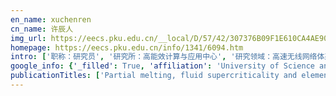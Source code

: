 ```yaml
---
en_name: xuchenren
cn_name: 许辰人
img_url: https://eecs.pku.edu.cn/__local/D/57/42/307376B09F1E610CA4AE9019563_A83B5D9A_2D42.jpg?e=.jpg
homepage: https://eecs.pku.edu.cn/info/1341/6094.htm
intro: ['职称：研究员', '研究所：高能效计算与应用中心', '研究领域：高速无线网络体系架构、低功耗可见光通信系统和情感计算应用 ', '办公电话：86-10-6270130', '电子邮件：chenren@pku.edu.cn', '个人主页：http://ceca.pku.edu.cn/chenren ']
google_info: {'_filled': True, 'affiliation': 'University of Science and Technology of China', 'citedby': 2341, 'citedby5y': 1322, 'cites_per_year': {2007: 37, 2008: 47, 2009: 80, 2010: 68, 2011: 160, 2012: 152, 2013: 273, 2014: 192, 2015: 222, 2016: 202, 2017: 277, 2018: 229, 2019: 313, 2020: 79}}
publicationTitles: ['Partial melting, fluid supercriticality and element mobility in ultrahigh-pressure metamorphic rocks during continental collision', 'Chemical geodynamics of continental subduction-zone metamorphism: insights from studies of the Chinese Continental Scientific Drilling (CCSD) core samples', 'Metamorphic growth and recrystallization of zircon: distinction by simultaneous in-situ analyses of trace elements, U–Th–Pb and Lu–Hf isotopes in zircons from eclogite-facies …', 'Element mobility in mafic and felsic ultrahigh-pressure metamorphic rocks during continental collision', 'Origin of retrograde fluid in ultrahigh-pressure metamorphic rocks: constraints from mineral hydrogen isotope and water content changes in eclogite–gneiss transitions in the …', 'The transport of water in subduction zones', 'Tectonic driving of Neoproterozoic glaciations: Evidence from extreme oxygen isotope signature of meteoric water in granite', 'Metamorphic growth and recrystallization of zircons in extremely 18O-depleted rocks during eclogite-facies metamorphism: evidence from U–Pb ages, trace elements, and O–Hf isotopes', 'Zr-in-rutile thermometry of eclogite in the Dabie orogen: Constraints on rutile growth during continental subduction-zone metamorphism', 'TC/EA-MS online determination of hydrogen isotope composition and water concentration in eclogitic garnet', 'Oxygen isotope geochemistry of ultrahigh-pressure metamorphic rocks from 200–4000 m core samples of the Chinese Continental Scientific Drilling', 'Zircon U–Pb age and Hf isotope evidence for contrasting origin of bimodal protoliths for ultrahigh‐pressure metamorphic rocks from the Chinese Continental Scientific Drilling …', 'Mineral oxygen isotope and hydroxyl content changes in ultrahigh‐pressure eclogite–gneiss contacts from Chinese Continental Scientific Drilling Project cores', 'Mineral hydrogen isotopes and water contents in ultrahigh-pressure metabasite and metagranite: constraints on fluid flow during continental subduction-zone metamorphism', 'Episodic fluid action during exhumation of deeply subducted continental crust: Geochemical constraints from zoisite–quartz vein and host metabasite in the Dabie orogen', 'Fluid action on zircon growth and recrystallization during quartz veining within UHP eclogite: Insights from U–Pb ages, O–Hf isotopes and trace elements', 'Zirconological tracing of transition between aqueous fluid and hydrous melt in the crust: constraints from pegmatite vein and host gneiss in the Sulu orogen', 'Multistage growth of garnet in ultrahigh-pressure eclogite during continental collision in the Dabie orogen: constrained by trace elements and U–Pb ages', 'Regional metamorphism at extreme conditions: implications for orogeny at convergent plate margins', 'Tectonic evolution from oceanic subduction to continental collision during the closure of Paleotethyan ocean: geochronological and geochemical constraints from metamorphic …', 'Geochronology and stable isotope geochemistry of UHP metamorphic rocks at Taohang in the Sulu orogen, east-central China', 'The tectonic transition from oceanic subduction to continental subduction: Zirconological constraints from two types of eclogites in the North Qaidam orogen, northern Tibet', 'Multiple episodes of anatexis in a collisional orogen: Zircon evidence from migmatite in the Dabie orogen', 'The crust‐mantle interaction in continental subduction channels: Zircon evidence from orogenic peridotite in the Sulu orogen', 'Dehydration and anatexis of UHP metagranite during continental collision in the Sulu orogen', 'An online method combining a thermal conversion elemental analyzer with isotope ratio mass spectrometry for the determination of hydrogen isotope composition and water …', 'Metamorphic zirconology of continental subduction zones', 'Ultrahigh-pressure metamorphic rocks in the Dabie–Sulu orogenic belt: compositional inheritance and metamorphic modification', 'Whole-rock and zircon geochemical distinction between oceanic-and continental-type eclogites in the North Qaidam orogen, northern Tibet', 'Partial melting of deeply subducted continental crust during exhumation: insights from felsic veins and host UHP metamorphic rocks in North Qaidam, northern Tibet', 'Geochemical constraints on the protoliths of eclogites and blueschists from North Qilian, northern Tibet', 'Two episodes of partial melting in ultrahigh-pressure migmatites from deeply subducted continental crust in the Sulu orogen, China', 'Crust–mantle interaction in a continental subduction channel: evidence from orogenic peridotites in North Qaidam, Northern Tibet', 'Fluid-rock interaction and geochemical transport during protolith emplacement and continental collision: A tale from Qinglongshan ultrahigh-pressure metamorphic rocks in the …', 'Garnet geochemistry records the action of metamorphic fluids in ultrahigh-pressure dioritic gneiss from the Sulu orogen', 'Water contents and hydrogen isotopes in nominally anhydrous minerals from UHP metamorphic rocks in the Dabie-Sulu orogenic belt', "Distribution, cycling and impact of water in the Earth's interior", 'Crustal metasomatism at the slab‐mantle interface in a continental subduction channel: Geochemical evidence from orogenic peridotite in the Sulu orogen', 'Isotopic disequilibrium in ultrahigh-pressure and retrograde metamorphism of eclogite and gneiss from the Chinese Continental Scientific Drilling in the Sulu orogen, China …', 'Water in garnet pyroxenite from the Sulu orogen: Implications for crust-mantle interaction in continental subduction zone', 'Geochemical evidence from coesite-bearing jadeite quartzites for large-scale flow of metamorphic fluids in a continental subduction channel', 'Evolution of serpentinite from seafloor hydration to subduction zone metamorphism: Petrology and geochemistry of serpentinite from the ultrahigh pressure North Qaidam orogen in …', 'Water in Garnet Pyroxenite from the Sulu Orogen: Implications for Crust‐Mantle Interaction in Continental Subduction Zone', 'Metamorphic Dehydration and Partial Melting of Diamond-Bearing Orthogneiss during Continental Subduction-Zone Metamorphism in the Sulu Orogen', 'Metamorphic Zirconology of Crustal Rocks during Continental Collision', 'Distinguishing metamorphic growth from recrystallization of zircon in eclogite-facies metamorphic rocks', 'Hydrogen isotopes and water contents in minerals from UHP metamorphic rocks', 'Granulites record the tectonic evolution from collisional thickening to extensional thinning of the Tongbai orogen in central China']
---
```

